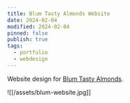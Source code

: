 ```yaml
---
title: Blum Tasty Almonds Website
date: 2024-02-04
modified: 2024-02-04
pinned: false
publish: true
tags:
  - portfolio
  - webdesign
---
```

Website design for [Blum Tasty Almonds](https://eatblum.com).

![[/assets/blum-website.jpg]]
